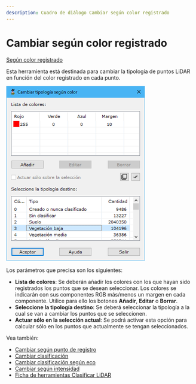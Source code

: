 ```yaml
---
description: Cuadro de diálogo Cambiar según color registrado
---
```


# Cambiar según color registrado

[Según color registrado](/mdtopx/modulo-laser/segun-color-registrado/)

Esta herramienta está destinada para cambiar la tipología de puntos LiDAR en función del color registrado en cada punto.

![Cuadro de diálogo Cambar según color](../../../.gitbook/assets/image-140.png)

Los parámetros que precisa son los siguientes:

* **Lista de colores**: Se deberán añadir los colores con los que hayan sido registrados los puntos que se desean seleccionar. Los colores se indicarán con sus componentes RGB más/menos un margen en cada componente. Utilice para ello los botones **Añadir**, **Editar** o **Borrar**.
* **Seleccione la tipología destino**: Se deberá seleccionar la tipología a la cual se van a cambiar los puntos que se seleccionen.
* **Actuar sólo en la selección actual**: Se podrá activar esta opción para calcular sólo en los puntos que actualmente se tengan seleccionados.

Vea también:

* [Cambiar según punto de registro](/mdtopx/modulo-laser/segun-punto-de-registro/cambiar-segun-punto-de-registro.md)
* [Cambiar clasificación](/mdtopx/modulo-laser/segun-clasificacion-lidar/cambiar-clasificacion.md)
* [Cambiar clasificación según eco](/mdtopx/modulo-laser/segun-eco-lidar/cambiar-clasificacion-segun-eco.md)
* [Cambiar según intensidad](/mdtopx/modulo-laser/segun-intensidad/cambiar-segun-intensidad.md)
* [Ficha de herramientas Clasificar LiDAR](/mdtopx/fichas-de-herramientas/ficha-de-herramientas-clasificar-lidar.md)
